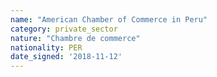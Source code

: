 ```yaml
---
name: "American Chamber of Commerce in Peru"
category: private_sector
nature: "Chambre de commerce"
nationality: PER
date_signed: '2018-11-12'
---
```

    